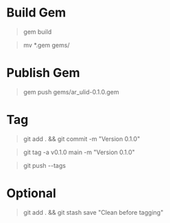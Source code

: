 # Build Gem

> gem build

> mv *.gem gems/

# Publish Gem

> gem push gems/ar_ulid-0.1.0.gem

# Tag

> git add . && git commit -m "Version 0.1.0"

> git tag -a v0.1.0 main -m "Version 0.1.0"

> git push --tags

# Optional

> git add . && git stash save "Clean before tagging"